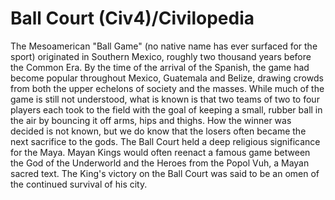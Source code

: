 # Ball Court (Civ4)/Civilopedia

The Mesoamerican "Ball Game" (no native name has ever surfaced for the sport) originated in Southern Mexico, roughly two thousand years before the Common Era. By the time of the arrival of the Spanish, the game had become popular throughout Mexico, Guatemala and Belize, drawing crowds from both the upper echelons of society and the masses.
While much of the game is still not understood, what is known is that two teams of two to four players each took to the field with the goal of keeping a small, rubber ball in the air by bouncing it off arms, hips and thighs. How the winner was decided is not known, but we do know that the losers often became the next sacrifice to the gods.
The Ball Court held a deep religious significance for the Maya. Mayan Kings would often reenact a famous game between the God of the Underworld and the Heroes from the Popol Vuh, a Mayan sacred text. The King's victory on the Ball Court was said to be an omen of the continued survival of his city.